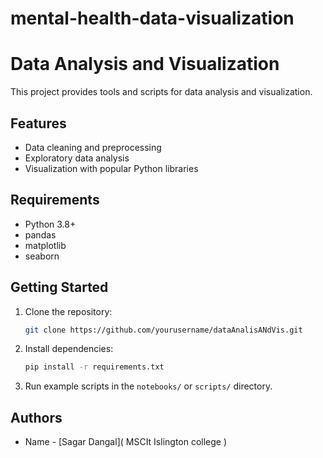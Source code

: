 # mental-health-data-visualization
# Data Analysis and Visualization

This project provides tools and scripts for data analysis and visualization.

## Features

- Data cleaning and preprocessing
- Exploratory data analysis
- Visualization with popular Python libraries

## Requirements

- Python 3.8+
- pandas
- matplotlib
- seaborn

## Getting Started

1. Clone the repository:
    ```bash
    git clone https://github.com/yourusername/dataAnalisANdVis.git
    ```
2. Install dependencies:
    ```bash
    pip install -r requirements.txt
    ```
3. Run example scripts in the `notebooks/` or `scripts/` directory.

## Authors
- Name - [Sagar Dangal]( MSCIt Islington college )


